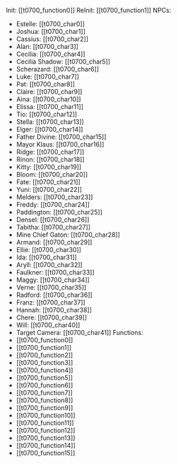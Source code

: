 Init: [[t0700_function0]]
ReInit: [[t0700_function1]]
NPCs:
- Estelle: [[t0700_char0]]
- Joshua: [[t0700_char1]]
- Cassius: [[t0700_char2]]
- Alan: [[t0700_char3]]
- Cecilia: [[t0700_char4]]
- Cecilia Shadow: [[t0700_char5]]
- Scherazard: [[t0700_char6]]
- Luke: [[t0700_char7]]
- Pat: [[t0700_char8]]
- Claire: [[t0700_char9]]
- Aina: [[t0700_char10]]
- Elissa: [[t0700_char11]]
- Tio: [[t0700_char12]]
- Stella: [[t0700_char13]]
- Elger: [[t0700_char14]]
- Father Divine: [[t0700_char15]]
- Mayor Klaus: [[t0700_char16]]
- Ridge: [[t0700_char17]]
- Rinon: [[t0700_char18]]
- Kitty: [[t0700_char19]]
- Bloom: [[t0700_char20]]
- Fate: [[t0700_char21]]
- Yuni: [[t0700_char22]]
- Melders: [[t0700_char23]]
- Freddy: [[t0700_char24]]
- Paddington: [[t0700_char25]]
- Densel: [[t0700_char26]]
- Tabitha: [[t0700_char27]]
- Mine Chief Gaton: [[t0700_char28]]
- Armand: [[t0700_char29]]
- Ellie: [[t0700_char30]]
- Ida: [[t0700_char31]]
- Aryll: [[t0700_char32]]
- Faulkner: [[t0700_char33]]
- Maggy: [[t0700_char34]]
- Verne: [[t0700_char35]]
- Radford: [[t0700_char36]]
- Franz: [[t0700_char37]]
- Hannah: [[t0700_char38]]
- Chere: [[t0700_char39]]
- Will: [[t0700_char40]]
- Target Camera: [[t0700_char41]]
Functions:
- [[t0700_function0]]
- [[t0700_function1]]
- [[t0700_function2]]
- [[t0700_function3]]
- [[t0700_function4]]
- [[t0700_function5]]
- [[t0700_function6]]
- [[t0700_function7]]
- [[t0700_function8]]
- [[t0700_function9]]
- [[t0700_function10]]
- [[t0700_function11]]
- [[t0700_function12]]
- [[t0700_function13]]
- [[t0700_function14]]
- [[t0700_function15]]
